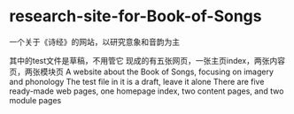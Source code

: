 # research-site-for-Book-of-Songs
一个关于《诗经》的网站，以研究意象和音韵为主

其中的test文件是草稿，不用管它
现成的有五张网页，一张主页index，两张内容页，两张模块页
A website about the Book of Songs, focusing on imagery and phonology
The test file in it is a draft, leave it alone 
There are five ready-made web pages, one homepage index, two content pages, and two module pages
